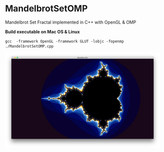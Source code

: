 # MandelbrotSetOMP
Mandelbrot Set Fractal implemented in C++ with OpenGL &amp; OMP

**Build executable on Mac OS & Linux**
``` shell
gcc  -framework OpenGL -framework GLUT -lobjc -fopenmp ./MandelbrotSetOMP.cpp
```
![alt text](https://raw.githubusercontent.com/marekbruchaty/MandelbrotSetOMP/master/MandelbrotSetOMP.jpg "App Window")
